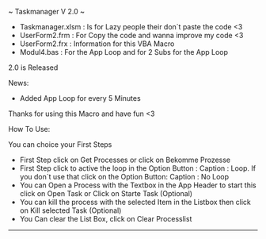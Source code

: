 ~ Taskmanager V 2.0 ~


+ Taskmanager.xlsm : Is for Lazy people their don´t paste the code <3
+ UserForm2.frm : For Copy the code and wanna improve my code <3
+ UserForm2.frx : Information for this VBA Macro
+ Modul4.bas : For the App Loop and for 2 Subs for the App Loop

2.0 is Released

  News:
  
  + Added App Loop for every 5 Minutes

Thanks for using this Macro and have fun <3


How To Use:

You can choice your First Steps
  + First Step click on Get Processes or click on Bekomme Prozesse 
  + First Step click to active the loop in the Option Button : Caption : Loop. If you don´t use that click on the Option Button: Caption : No Loop 
  + You can Open a Process with the Textbox in the App Header to start this click on Open Task or Click on Starte Task (Optional)
  + You can kill the process with the selected Item in the Listbox then click on Kill selected Task (Optional) 
  + You Can clear the List Box, click on Clear Processlist

________________________________________________________________________________________________________________________________________________________________
